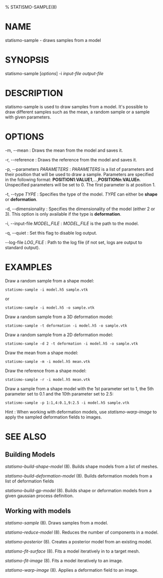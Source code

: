 % STATISMO-SAMPLE(8)

# NAME

statismo-sample - draws samples from a model


# SYNOPSIS

statismo-sample [*options*] -i *input-file* *output-file*


# DESCRIPTION

statismo-sample is used to draw samples from a model. It's possible to draw different samples such as the mean, a random sample or a sample with given parameters.


# OPTIONS

-m, \--mean 
:   Draws the mean from the model and saves it.

-r, \--reference 
:   Draws the reference from the model and saves it.

-p, \--parameters *PARAMETERS*
:   *PARAMETERS* is a list of parameters and their position that will be used to draw a sample. Parameters are specified in the following format: **POSITION1**:**VALUE1**,...,**POSITIONn**:**VALUEn**. Unspecified parameters will be set to 0. The first parameter is at position 1.

-t, \--type *TYPE*
:   Specifies the type of the model. *TYPE* can either be **shape** or **deformation**.

-d, \--dimensionality 
:   Specifies the dimensionality of the model (either 2 or 3). This option is only available if the type is **deformation**.

-i, \--input-file *MODEL_FILE*
:   *MODEL_FILE* is the path to the model.

-q, \--quiet
:   Set this flag to disable log output.

\--log-file *LOG_FILE*
:   Path to the log file (if not set, logs are output to standard output).


# EXAMPLES 

Draw a random sample from a shape model:

    statismo-sample -i model.h5 sample.vtk

or

    statismo-sample -i model.h5 -o sample.vtk

Draw a random sample from a 3D deformation model:

    statismo-sample -t deformation -i model.h5 -o sample.vtk
    
Draw a random sample from a 2D deformation model:

    statismo-sample -d 2 -t deformation -i model.h5 -o sample.vtk

Draw the mean from a shape model:

    statismo-sample -m -i model.h5 mean.vtk
    
Draw the reference from a shape model:

    statismo-sample -r -i model.h5 mean.vtk

Draw a sample from a shape model with the 1st parameter set to 1, the 5th parameter set to 0.1 and the 10th parameter set to 2.5:

    statismo-sample -p 1:1,4:0.1,9:2.5 -i model.h5 sample.vtk

Hint
:   When working with deformation models, use *statismo-warp-image* to apply the sampled deformation fields to images.


# SEE ALSO

## Building Models

*statismo-build-shape-model* (8).
Builds shape models from a list of meshes.

*statismo-build-deformation-model* (8).
Builds deformation models from a list of deformation fields

*statismo-build-gp-model* (8).
Builds shape or deformation models from a given gaussian process definition.

## Working with models

*statismo-sample* (8).
Draws samples from a model.

*statismo-reduce-model* (8).
Reduces the number of components in a model.

*statismo-posterior* (8).
Creates a posterior model from an existing model.

*statismo-fit-surface* (8).
Fits a model iteratively in to a target mesh.

*statismo-fit-image* (8).
Fits a model iteratively to an image.

*statismo-warp-image* (8).
Applies a deformation field to an image.

